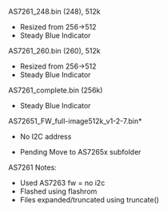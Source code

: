 AS7261_248.bin (248), 512k
- Resized from 256->512
- Steady Blue Indicator

AS7261_260.bin (260), 512k
- Resized from 256->512
- Steady Blue Indicator

AS7261_complete.bin (256k)
- Steady Blue Indicator

AS72651_FW_full-image512k_v1-2-7.bin*
- No I2C address
* Pending Move to AS7265x subfolder

AS7261 Notes:
- Used AS7263 fw = no i2c
- Flashed using flashrom
- Files expanded/truncated using truncate()

